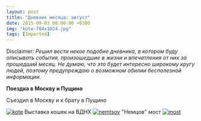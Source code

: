 ```yaml
---
layout: post
title: "Дневник месяца: август"
date: 2015-09-03 00:00:00 +0300
img: "kote-764x1024.jpg"
tags: [Imported]
---
```


Disclaimer:
_Решил вести некое подобие дневника, в котором буду описывать события, произошедшие в жизни и впечатления от них за прошедший месяц. Не думаю, что это будет интересно широкому кругу людей, поэтому предупреждаю о возможном обилии бесполезной информации._

**Поездка в Москву и Пущино**

Съездил в Москву и к брату в Пущино

[![kote](/blog/assets/kote-764x1024.jpg)](https://vlaim.s3.amazonaws.com/uploads/2015/09/kote.jpg) Выставка кошек на ВДНХ [![nemtsov](/blog/assets/nemtsov-1024x764.jpg)](https://vlaim.s3.amazonaws.com/uploads/2015/09/nemtsov.jpg) "Немцов" мост [![most](/blog/assets/most-1024x764.jpg)](https://vlaim.s3.amazonaws.com/uploads/2015/09/most.jpg)